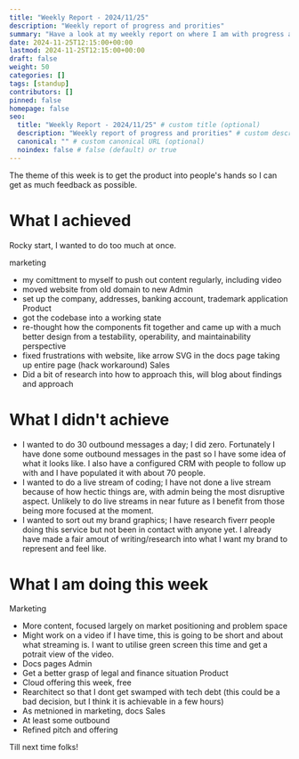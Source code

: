 ```yaml
---
title: "Weekly Report - 2024/11/25"
description: "Weekly report of progress and prorities"
summary: "Have a look at my weekly report on where I am with progress and focus."
date: 2024-11-25T12:15:00+00:00
lastmod: 2024-11-25T12:15:00+00:00
draft: false
weight: 50
categories: []
tags: [standup]
contributors: []
pinned: false
homepage: false
seo:
  title: "Weekly Report - 2024/11/25" # custom title (optional)
  description: "Weekly report of progress and prorities" # custom description (recommended)
  canonical: "" # custom canonical URL (optional)
  noindex: false # false (default) or true
---
```


The theme of this week is to get the product into people's hands so I can get as much feedback as possible.

# What I achieved

Rocky start, I wanted to do too much at once.

marketing
- my comittment to myself to push out content regularly, including video
- moved website from old domain to new
Admin
- set up the company, addresses, banking account, trademark application
Product
- got the codebase into a working state
- re-thought how the components fit together and came up with a much better design from a testability, operability, and maintainability perspective
- fixed frustrations with website, like arrow SVG in the docs page taking up entire page (hack workaround)
Sales
- Did a bit of research into how to approach this, will blog about findings and approach

# What I didn't achieve

- I wanted to do 30 outbound messages a day; I did zero. Fortunately I have done some outbound messages in the past so I have some idea of what it looks like. I also have a configured CRM with people to follow up with and I have populated it with about 70 people.
- I wanted to do a live stream of coding; I have not done a live stream because of how hectic things are, with admin being the most disruptive aspect. Unlikely to do live streams in near future as I benefit from those being more focused at the moment.
- I wanted to sort out my brand graphics; I have research fiverr people doing this service but not been in contact with anyone yet. I already have made a fair amout of writing/research into what I want my brand to represent and feel like.

# What I am doing this week

Marketing
- More content, focused largely on market positioning and problem space
- Might work on a video if I have time, this is going to be short and about what streaming is. I want to utilise green screen this time and get a potrait view of the video.
- Docs pages
Admin
- Get a better grasp of legal and finance situation
Product
- Cloud offering this week, free
- Rearchitect so that I dont get swamped with tech debt (this could be a bad decision, but I think it is achievable in a few hours)
- As metnioned in marketing, docs
Sales
- At least some outbound
- Refined pitch and offering

Till next time folks!